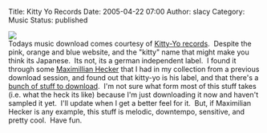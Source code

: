 Title: Kitty Yo Records
Date: 2005-04-22 07:00
Author: slacy
Category: Music
Status: published

![](http://slacy.com/blog/images/kitty-yo.png)  
Todays music download comes courtesy of [Kitty-Yo
records](http://www.kitty-yo.net/index2.php).  Despite the pink, orange
and blue website, and the "kitty" name that might make you think its
Japanese.  Its not, its a german independent label.  I found it through
some [Maximillian Hecker](http://www.maximilian-hecker.com/) that I had
in my collection from a previous download session, and found out that
kitty-yo is his label, and that there's a [bunch of stuff to
download](http://slacy.com/music/kitty-yo.wget).  I'm not sure what form
most of this stuff takes (i.e. what the heck its like) because I'm just
downloading it now and haven't sampled it yet.  I'll update when I get a
better feel for it.  But, if Maximilian Hecker is any example, this
stuff is melodic, downtempo, sensitive, and pretty cool.  Have fun.  
  

